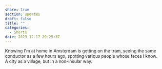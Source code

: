```yaml
---
share: true
section: updates
draft: false
title: ""
categories:
  - Shorts
date: 2023-12-17 20:25:37
---
```


Knowing I'm at home in Amsterdam is getting on the tram, seeing the same conductor as a few hours ago, spotting various people whose faces I know. A city as a village, but in a non-insular way.
